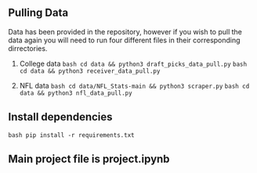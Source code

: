 ## Pulling Data
Data has been provided in the repository, however if you wish to pull the data again you will need to run four different files in their corresponding dirrectories.

1. College data
```bash cd data && python3 draft_picks_data_pull.py```
```bash cd data && python3 receiver_data_pull.py```

2. NFL data
```bash cd data/NFL_Stats-main && python3 scraper.py```
```bash cd data && python3 nfl_data_pull.py```


## Install dependencies
```bash pip install -r requirements.txt ```

## Main project file is project.ipynb
